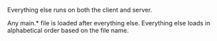 Everything else runs on both the client and server.

Any main.* file is loaded after everything else.
Everything else loads in alphabetical order based on the file name.
